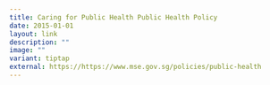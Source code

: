 ```yaml
---
title: Caring for Public Health Public Health Policy
date: 2015-01-01
layout: link
description: ""
image: ""
variant: tiptap
external: https://https://www.mse.gov.sg/policies/public-health
---
```

